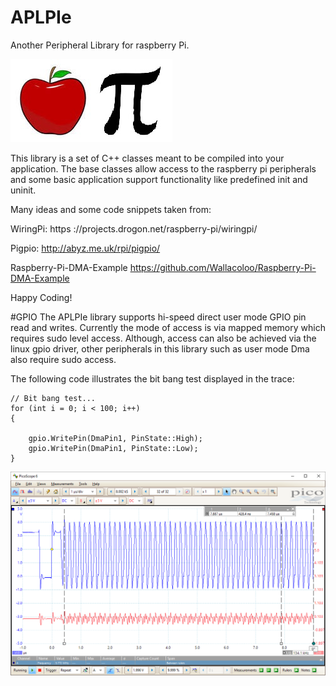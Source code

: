 # APLPIe
Another Peripheral Library for raspberry Pi.

![Alt text](Imgs/applepie.jpg?raw=true "Title")

This library is a set of C++ classes meant to be compiled
into your application.  The base classes allow access
to the raspberry pi peripherals and some basic application
support functionality like predefined init and uninit.

Many ideas and some code snippets taken from:

WiringPi:
https ://projects.drogon.net/raspberry-pi/wiringpi/

Pigpio:
http://abyz.me.uk/rpi/pigpio/

Raspberry-Pi-DMA-Example
https://github.com/Wallacoloo/Raspberry-Pi-DMA-Example

Happy Coding!

#GPIO
The APLPIe library supports hi-speed direct user mode GPIO pin
read and writes. Currently the mode of access is via mapped
memory which requires sudo level access.  Although, access can
also be achieved via the linux gpio driver, other peripherals
in this library such as user mode Dma also require sudo access.

The following code illustrates the bit bang test displayed in the 
trace:

    // Bit bang test...
	for (int i = 0; i < 100; i++)
	{
		
		gpio.WritePin(DmaPin1, PinState::High);
		gpio.WritePin(DmaPin1, PinState::Low);
	}
	
![Alt text](Imgs/BitBangTest.png?raw=true "BitBangTest")